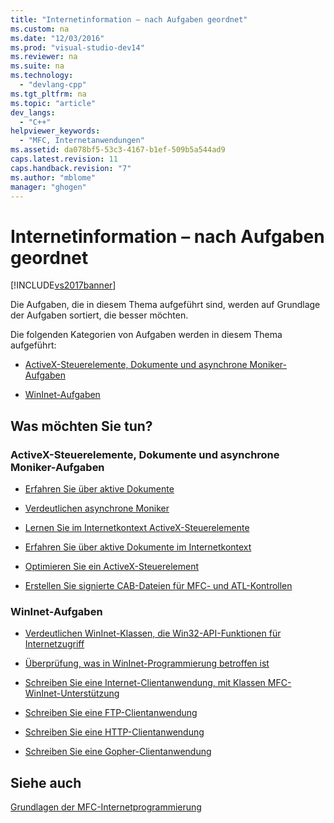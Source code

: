 ```yaml
---
title: "Internetinformation – nach Aufgaben geordnet"
ms.custom: na
ms.date: "12/03/2016"
ms.prod: "visual-studio-dev14"
ms.reviewer: na
ms.suite: na
ms.technology: 
  - "devlang-cpp"
ms.tgt_pltfrm: na
ms.topic: "article"
dev_langs: 
  - "C++"
helpviewer_keywords: 
  - "MFC, Internetanwendungen"
ms.assetid: da078bf5-53c3-4167-b1ef-509b5a544ad9
caps.latest.revision: 11
caps.handback.revision: "7"
ms.author: "mblome"
manager: "ghogen"
---
```

# Internetinformation – nach Aufgaben geordnet
[!INCLUDE[vs2017banner](../assembler/inline/includes/vs2017banner.md)]

Die Aufgaben, die in diesem Thema aufgeführt sind, werden auf Grundlage der Aufgaben sortiert, die besser möchten.  
  
 Die folgenden Kategorien von Aufgaben werden in diesem Thema aufgeführt:  
  
-   [ActiveX\-Steuerelemente, Dokumente und asynchrone Moniker\-Aufgaben](#_core_activex_controls.2c_.documents_and_asynchronous_moniker_tasks)  
  
-   [WinInet\-Aufgaben](#_core_wininet_tasks)  
  
## Was möchten Sie tun?  
  
###  <a name="_core_activex_controls.2c_.documents_and_asynchronous_moniker_tasks"></a> ActiveX\-Steuerelemente, Dokumente und asynchrone Moniker\-Aufgaben  
  
-   [Erfahren Sie über aktive Dokumente](../mfc/active-documents-on-the-internet.md)  
  
-   [Verdeutlichen asynchrone Moniker](../mfc/asynchronous-monikers-on-the-internet.md)  
  
-   [Lernen Sie im Internetkontext ActiveX\-Steuerelemente](../mfc/activex-controls-on-the-internet.md)  
  
-   [Erfahren Sie über aktive Dokumente im Internetkontext](../mfc/active-documents-on-the-internet.md)  
  
-   [Optimieren Sie ein ActiveX\-Steuerelement](../mfc/mfc-activex-controls-optimization.md)  
  
-   [Erstellen Sie signierte CAB\-Dateien für MFC\- und ATL\-Kontrollen](assetId:///14e50724-2505-4258-ae6b-326b706de409)  
  
###  <a name="_core_wininet_tasks"></a> WinInet\-Aufgaben  
  
-   [Verdeutlichen WinInet\-Klassen, die Win32\-API\-Funktionen für Internetzugriff](../mfc/wininet-basics.md)  
  
-   [Überprüfung, was in WinInet\-Programmierung betroffen ist](../mfc/win32-internet-extensions-wininet.md)  
  
-   [Schreiben Sie eine Internet\-Clientanwendung, mit Klassen MFC\-WinInet\-Unterstützung](../mfc/writing-an-internet-client-application-using-mfc-wininet-classes.md)  
  
-   [Schreiben Sie eine FTP\-Clientanwendung](../mfc/steps-in-a-typical-ftp-client-application.md)  
  
-   [Schreiben Sie eine HTTP\-Clientanwendung](../mfc/steps-in-a-typical-http-client-application.md)  
  
-   [Schreiben Sie eine Gopher\-Clientanwendung](../mfc/steps-in-a-typical-gopher-client-application.md)  
  
## Siehe auch  
 [Grundlagen der MFC\-Internetprogrammierung](../mfc/mfc-internet-programming-basics.md)